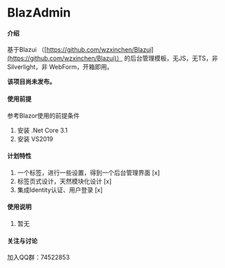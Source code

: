 # BlazAdmin

#### 介绍
基于Blazui （[https://github.com/wzxinchen/Blazui](https://github.com/wzxinchen/Blazui)） 的后台管理模板，无JS，无TS，非 Silverlight，非 WebForm，开箱即用。 

**该项目尚未发布。** 

#### 使用前提
参考Blazor使用的前提条件

1. 安装 .Net Core 3.1
2. 安装 VS2019


#### 计划特性

1.  一个标签，进行一些设置，得到一个后台管理界面 [x] 
2.  标签页式设计，天然模块化设计 [x]
3.  集成Identity认证、用户登录 [x]

#### 使用说明

1.  暂无

#### 关注与讨论

加入QQ群：74522853
